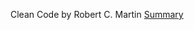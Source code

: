 

Clean Code by Robert C. Martin
[Summary](https://gist.github.com/wojteklu/73c6914cc446146b8b533c0988cf8d29)
<!--stackedit_data:
eyJoaXN0b3J5IjpbLTE3MzY3NDI1MjBdfQ==
-->